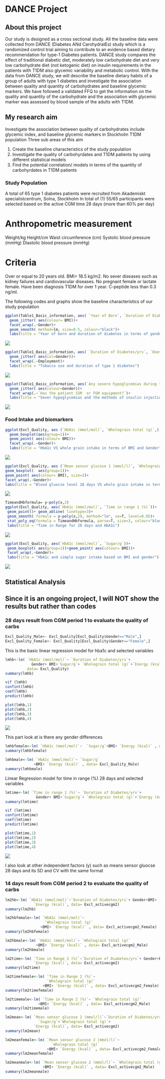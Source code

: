 # DANCE Project

## About this project
Our study is designed as a cross sectional study. All the baseline data were collected from DANCE (Diabetes ANd CarohydratEs) study which is a randomized control trial aiming to contribute to an evidence based dietary recommendation for type-1 Diabetes patients. DANCE study compares the effect of traditional diabetic diet, moderately low carbohydrate diet and very low carbohydrate diet (not ketogenic diet) on insulin requirements in the patients with T1DM also glycemic variability and metabolic control. With the data from DANCE study, we will describe the baseline dietary habits of a group of adults with type 1 diabetes and investigate the association between quality and quantity of carbohydrates and baseline glycemic markers. We have followed a validated FFQ to get the information on the quality and quantity of the carbohydrate and the association with glycemic marker was assessed by blood sample of the adults with T1DM.

## My research aim
Investigate the association between quality of carbohydrates include glycemic index, and baseline glycemic markers in Stockholm T1DM population
Three sub areas of this aim
1. Create the baseline characteristics of the study population
2. Investigate the quality of carbohyrdates and T1DM patients by using different statistical models
3. Find the potential correlation/ models in terms of the quantity of carbohyrdates in T1DM patients

### Study Population
A total of 65 type 1 diabetes patients were recruited from Akademiskt specialistcentrum, Solna, Stockholm 
In total of (1)	55/65 participants were selected based on the active CGM time 28 days (more than 60% per day)

# Anthropometric measurement
  Weight/kg
  Height/cm
  Waist circumference (cm)
  Systolic blood pressure (mmHg)
  Diastolic blood pressure (mmHg)
# Criteria
  Over or equal to 20 years old.
  BMI> 18.5 kg/m2.
  No sever diseases such as kidney failures and cardiovascular diseases.
  No pregnant female or lactate female.
  Have been diagnosis T1DM for over 1 year.
  C-peptide less than 0.3 ng/ml.

The following codes and graphs show the baseline characteristics of our study population

```R
ggplot(Table1_Basic_information, aes( `Year of Born`, `Duration of Diabetes/yrs`))+
  geom_jitter( aes(colour= BMI))+
  facet_wrap(.~Gender)+
  geom_smooth( method=lm, size=0.5, colour="black")+
  labs(title = "Year of born and duration of diabetes in terms of gender")
```

![](Image/yearandduration.jpeg)

```R
ggplot(Table1_Basic_information, aes( `Duration of Diabetes/yrs`, `Does the patient use any tobacco?`))+ 
  geom_jitter( aes(col=Gender))+ 
  facet_wrap(.~Employment)+
  labs(title = "Tobacco use and duration of type 1 diabetes")
```

![](Image/tobaccoandduration.jpeg)

```R
ggplot(Table1_Basic_information, aes(`Any severe hypoglycemias during the last year?`, `Does the patient administer insulin by injection or pump?`))+
  geom_jitter( aes(colour=Gender))+ 
  facet_wrap(.~`Has the patient CGM  or FGM equipment?`)+
  labs(title = "Sever hypoglycemias and the methods of insulin injection")
  ```
  
  ![](Image/methods.jpeg)
  
### Food Intake and biomarkers
```R
ggplot(Excl_Quality, aes (`HbA1c (mmol/mol)`, `Wholegrain total (g)`,)) + 
  geom_boxplot(aes(group=1))+
  geom_point( aes(colour= BMI))+ 
  facet_wrap(.~Gender)+ 
  labs(title = "HbA1c VS whole grain intake in terms of BMI and Gender")
```

  ![](Image/hba1cwholegrain.jpeg)
  
  ```R
ggplot(Excl_Quality, aes (`Mean sensor glucose 1 (mmol/l)`, `Wholegrain total (g)`))+
  geom_boxplot(  aes(group=1))+
  geom_point( aes(colour= BMI), size=2)+
  facet_wrap(.~Gender)+ 
  labs(title = "Blood gluocse level 28 days VS whole grain intake in terms of BMI and gender")
```

![](Image/bgandwholegrain.jpeg)

 ```R
TimeandHbformula= y~poly(x,2)
ggplot(Excl_Quality, aes(`HbA1c (mmol/mol)`, `Time in range 1 (%)`))+ 
  geom_point()+ geom_abline( linetype=3)+
  geom_smooth( formula = y~poly(x,2), method="lm", se=T, level=0.95)+
  stat_poly_eq(formula = TimeandHbformula, parse=T, size=3, colour="blue")+
  labs(title = "Time in Range for 28 days and HbA1c")
```
![](Image/tirandhba1c.jpeg)

 ```R
ggplot(Excl_Quality, aes(`HbA1c (mmol/mol)`, `Sugar/g`))+
  geom_boxplot( aes(group=1))+geom_point( aes(colour= BMI))+
  facet_wrap(.~Gender)+
  labs(title = "HbA1c and simple sugar intake based on BMI and gender")
```
![](Image/sugarandhba1c.jpeg)

## Statistical Analysis 
## Since it is an ongoing project, I will NOT show the results but rather than codes

### 28 days result from CGM period 1 to evaluate the quality of carbs

```R
Excl_Quality_Male<- Excl_Quality[Excl_Quality$Gender=="Male",]
Excl_Quality_Female<- Excl_Quality[Excl_Quality$Gender=="Female",]
```

This is the basic linear regression model for hba1c and selected variables
```R
lmhb<-lm( `HbA1c (mmol/mol)`~ `Duration of Diabetes/yrs`+
            Gender+ BMI+`Sugar/g`+ `Wholegrain total (g)`+`Energy (kcal)`,
          data= Excl_Quality)
summary(lmhb)

vif (lmhb)
confint(lmhb)
coef(lmhb)
predict(lmhb)

plot(lmhb,1)
plot(lmhb,2) 
plot(lmhb,3)
plot(lmhb,4)
```

![](Image/lmhbres.jpeg)


This part look at is there any gender differences

 ```R
lmhbfemale<-lm( `HbA1c (mmol/mol)`~  `Sugar/g`+BMI+ `Energy (kcal)` , data= Excl_Quality_Female)
summary(lmhbfemale)

lmhbmale<-lm( `HbA1c (mmol/mol)`~ `Sugar/g`
              +BMI+ `Energy (kcal)` , data= Excl_Quality_Male)
summary(lmhbmale)
```

Linear Regression model for time in range (%) 28 days and selected variables

```R
lmtime<-lm( `Time in range 1 (%)`~ `Duration of Diabetes/yrs`+
              Gender+ BMI+`Sugar/g`+ `Wholegrain total (g)`+`Energy (kcal)`, data= Excl_Quality)
summary(lmtime)

vif (lmtime)
confint(lmtime)
coef(lmtime)
predict(lmtime)

plot(lmtime,1)
plot(lmtime,2) 
plot(lmtime,3)
plot(lmtime,4)
```

![](Image/lmtimeqq.jpeg)


I also look at other independent factors (y) such as means sensor gluocse 28 days and its SD and CV with the same format



### 14 days result from CGM period 2 to evaluate the quality of carbs 

```R
lm2hb<-lm( `HbA1c (mmol/mol)`~`Duration of Diabetes/yrs`+ Gender+BMI+ `Sugar/g`+`Wholegrain total (g)`+
             `Energy (kcal)`, data= Excl_activecgm2)
summary(lm2hb)

lm2hbfemale<-lm( `HbA1c (mmol/mol)`~ 
                  `Wholegrain total (g)`
                +BMI+ `Energy (kcal)` , data= Excl_activecgm2_Female)
summary(lm2hbfemale)

lm2hbmale<-lm( `HbA1c (mmol/mol)`~ `Wholegrain total (g)`
              +BMI+ `Energy (kcal)` , data= Excl_activecgm2_Male)
summary(lm2hbmale)
```

```R
lm2time<-lm( `Time in Range 2 (%)`~`Duration of Diabetes/yrs`+ Gender+BMI+ `Sugar/g`+`Wholegrain total (g)`+
             `Energy (kcal)`, data= Excl_activecgm2)
summary(lm2time)

lm2timefemale<-lm( `Time in Range 2 (%)`~ 
                   `Wholegrain total (g)`
                 +BMI+ `Energy (kcal)` , data= Excl_activecgm2_Female)
summary(lm2timefemale)

lm2timemale<-lm( `Time in Range 2 (%)`~ `Wholegrain total (g)`
               +BMI+ `Energy (kcal)` , data= Excl_activecgm2_Male)
summary(lm2timemale)
```

```R
lm2mean<-lm( `Mean sensor glucose 2 (mmol/l)`~`Duration of Diabetes/yrs`+ Gender+BMI+
               `Sugar/g`+`Wholegrain total (g)`+
             `Energy (kcal)`, data= Excl_activecgm2)
summary(lm2mean)

lm2meanfemale<-lm( `Mean sensor glucose 2 (mmol/l)`~ 
                     `Wholegrain total (g)`
                   +BMI+ `Energy (kcal)` , data= Excl_activecgm2_Female)
summary(lm2meanfemale)

lm2meanmale<-lm( `Mean sensor glucose 2 (mmol/l)`~ `Wholegrain total (g)`
                 +BMI+ `Energy (kcal)` , data= Excl_activecgm2_Male)
summary(lm2meanmale)
```



